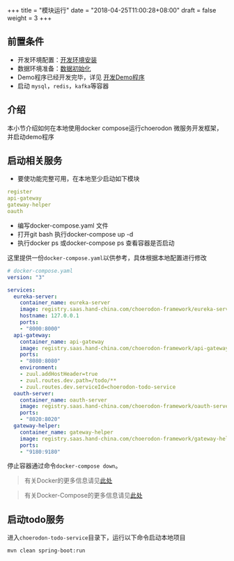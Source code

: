+++
title = "模块运行"
date = "2018-04-25T11:00:28+08:00"
draft = false
weight = 3
+++

## 前置条件

* 开发环境配置：[开发环境安装](../../develop-env/)
* 数据环境准备：[数据初始化](../init/)
* Demo程序已经开发完毕，详见 [开发Demo程序](../../demo/)
* 启动 `mysql`，`redis`，`kafka`等容器

## 介绍

本小节介绍如何在本地使用docker compose运行choerodon 微服务开发框架，并启动demo程序

## 启动相关服务

* 要使功能完整可用，在本地至少启动如下模块
```yaml
register
api-gateway
gateway-helper
oauth
```

* 编写docker-compose.yaml 文件
* 打开git bash 执行docker-compose up -d
* 执行docker ps 或docker-compose ps 查看容器是否启动

这里提供一份`docker-compose.yaml`以供参考，具体根据本地配置进行修改

``` yaml
# docker-compose.yaml
version: "3"

services:
  eureka-server:
    container_name: eureka-server
    image: registry.saas.hand-china.com/choerodon-framework/eureka-server:0.1.0
    hostname: 127.0.0.1
    ports:
    - "8000:8000"
  api-gateway:
    container_name: api-gateway
    image: registry.saas.hand-china.com/choerodon-framework/api-gateway:0.1.0
    ports:
    - "8080:8080"
    environment:
    - zuul.addHostHeader=true
    - zuul.routes.dev.path=/todo/**
    - zuul.routes.dev.serviceId=choerodon-todo-service
  oauth-server:
    container_name: oauth-server
    image: registry.saas.hand-china.com/choerodon-framework/oauth-server:0.1.0
    ports:
    - "8020:8020"
  gateway-helper:
    container_name: gateway-helper
    image: registry.saas.hand-china.com/choerodon-framework/gateway-helper:0.1.0
    ports:
    - "9180:9180"
```

停止容器通过命令`docker-compose down`。

> 有关Docker的更多信息请见[此处](https://docs.docker.com/)

> 有关Docker-Compose的更多信息请见[此处](https://docs.docker.com/compose/overview/)

## 启动todo服务

进入`choerodon-todo-service`目录下，运行以下命令启动本地项目

```bash
mvn clean spring-boot:run
```